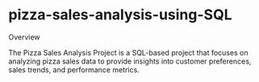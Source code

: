 # pizza-sales-analysis-using-SQL
Overview

The Pizza Sales Analysis Project is a SQL-based project that focuses on analyzing pizza sales data to provide insights into customer preferences, sales trends, and performance metrics. 
